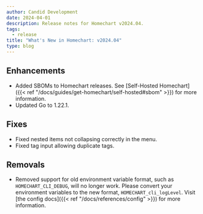 ```yaml
---
author: Candid Development
date: 2024-04-01
description: Release notes for Homechart v2024.04.
tags:
  - release
title: "What's New in Homechart: v2024.04"
type: blog
---
```


## Enhancements

- Added SBOMs to Homechart releases.  See [Self-Hosted Homechart]({{< ref "/docs/guides/get-homechart/self-hosted#sbom" >}}) for more information.
- Updated Go to 1.22.1.

## Fixes

- Fixed nested items not collapsing correctly in the menu.
- Fixed tag input allowing duplicate tags.

## Removals

- Removed support for old environment variable format, such as `HOMECHART_CLI_DEBUG`, will no longer work.  Please convert your environment variables to the new format, `HOMECHART_cli_logLevel`.  Visit [the config docs]({{< ref "/docs/references/config" >}}) for more information.

